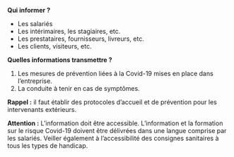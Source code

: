 **Qui informer&nbsp;?**
* Les salariés
* Les intérimaires, les stagiaires, etc.
* Les prestataires, fournisseurs, livreurs, etc.
* Les clients, visiteurs, etc.

**Quelles informations transmettre&nbsp;?**
1. Les mesures de prévention liées à la Covid-19 mises en place dans l’entreprise.
2. La conduite à tenir en cas de symptômes.

**Rappel&nbsp;:** il faut établir des protocoles d’accueil et de prévention pour les intervenants extérieurs.

**Attention&nbsp;:** L’information doit être accessible. L’information et la formation sur le risque Covid-19 doivent être délivrées dans une langue comprise par les salariés. Veiller également à l’accessibilité des consignes sanitaires à tous les types de handicap.

